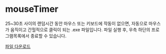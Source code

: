 # mouseTimer

25~30초 사이의 랜덤시간 동안 마우스 또는 키보드에 작동이 없으면, 자동으로 마우스가 움직이고 간헐적으로 클릭이 되는 .exe 파일입니다.
파일 실행 후, 우측 하단의 프로그램목록에서 종료할 수 있습니다.

[파일 다운로드](https://drive.google.com/file/d/1dI4o6umNLrxnvudr7-aMng2sw_oR3yax/view?usp=sharing)
